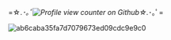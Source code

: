 
  =☆.*･｡ﾟ![Profile view counter on Github](https://komarev.com/ghpvc/?username=Angel-0fDarkness)☆.*･｡ﾟ=

  ![ab6caba35fa7d7079673ed09cdc9e9c0](https://github.com/user-attachments/assets/f4096f70-0d5a-4a0f-9301-d10cf58ad8ab)
